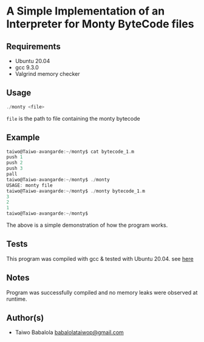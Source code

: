 #	A Simple Implementation of an Interpreter for Monty ByteCode files

## Requirements
- Ubuntu 20.04
- gcc 9.3.0
- Valgrind memory checker

## Usage
```c
./monty <file>
```
``file`` is the path to file containing the monty bytecode

## Example
```c
taiwo@Taiwo-avangarde:~/monty$ cat bytecode_1.m
push 1
push 2
push 3
pall
taiwo@Taiwo-avangarde:~/monty$ ./monty
USAGE: monty file
taiwo@Taiwo-avangarde:~/monty$ ./monty bytecode_1.m
3
2
1
taiwo@Taiwo-avangarde:~/monty$
```
The above is a simple demonstration of how the program works.

## Tests
This program was compiled with gcc & tested with Ubuntu 20.04. 
see [here](https://github.com/Taiwopeter-babs/monty/tree/master/tests)

## Notes
Program was successfully compiled and no memory leaks were observed at runtime.


## Author(s)
- Taiwo Babalola <babalolataiwop@gmail.com>
